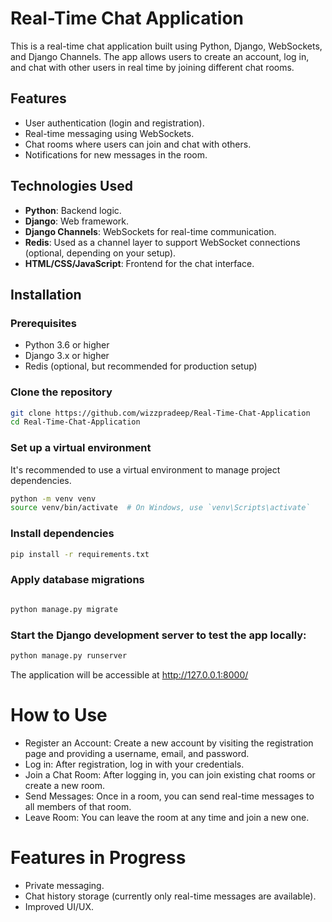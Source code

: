 # Real-Time Chat Application

This is a real-time chat application built using Python, Django, WebSockets, and Django Channels. The app allows users to create an account, log in, and chat with other users in real time by joining different chat rooms.

## Features

- User authentication (login and registration).
- Real-time messaging using WebSockets.
- Chat rooms where users can join and chat with others.
- Notifications for new messages in the room.

## Technologies Used

- **Python**: Backend logic.
- **Django**: Web framework.
- **Django Channels**: WebSockets for real-time communication.
- **Redis**: Used as a channel layer to support WebSocket connections (optional, depending on your setup).
- **HTML/CSS/JavaScript**: Frontend for the chat interface.

## Installation

### Prerequisites

- Python 3.6 or higher
- Django 3.x or higher
- Redis (optional, but recommended for production setup)

### Clone the repository

```bash
git clone https://github.com/wizzpradeep/Real-Time-Chat-Application
cd Real-Time-Chat-Application
```

### Set up a virtual environment

It's recommended to use a virtual environment to manage project dependencies.

```bash
python -m venv venv
source venv/bin/activate  # On Windows, use `venv\Scripts\activate`
```

### Install dependencies

```bash
pip install -r requirements.txt
```

### Apply database migrations

```bash

python manage.py migrate
```

### Start the Django development server to test the app locally:

```bash
python manage.py runserver
```

The application will be accessible at http://127.0.0.1:8000/

# How to Use

- Register an Account: Create a new account by visiting the registration page and providing a username, email, and password.
- Log in: After registration, log in with your credentials.
- Join a Chat Room: After logging in, you can join existing chat rooms or create a new room.
- Send Messages: Once in a room, you can send real-time messages to all members of that room.
- Leave Room: You can leave the room at any time and join a new one.

# Features in Progress

- Private messaging.
- Chat history storage (currently only real-time messages are available).
- Improved UI/UX.
